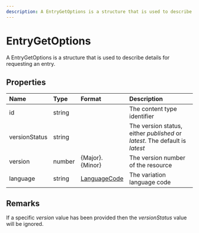 ```yaml
---
description: A EntryGetOptions is a structure that is used to describe details for requesting an entry.
---
```

# EntryGetOptions

A EntryGetOptions is a structure that is used to describe details for requesting an entry.

## Properties

| Name | Type | Format | Description |
|:-|:-|:-|:-|
| id | string |  | The content type identifier |
| versionStatus | string |  | The version status, either *published* or *latest*. The default is *latest* |
| version | number | {Major}.{Minor} | The version number of the resource |
| language | string | [LanguageCode](/key-concepts/localization.md) | The variation language code |

## Remarks

If a specific *version* value has been provided then the *versionStatus* value will be ignored.
